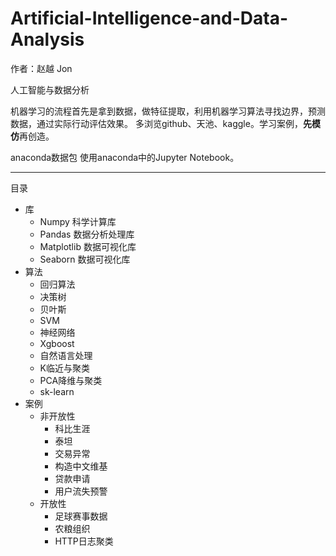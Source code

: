 # Artificial-Intelligence-and-Data-Analysis

作者：赵越 Jon

人工智能与数据分析

机器学习的流程首先是拿到数据，做特征提取，利用机器学习算法寻找边界，预测数据，通过实际行动评估效果。
多浏览github、天池、kaggle。学习案例，**先模仿**再创造。

anaconda数据包
使用anaconda中的Jupyter Notebook。

---
目录
  - 库
    - Numpy 科学计算库
    - Pandas 数据分析处理库
    - Matplotlib 数据可视化库
    - Seaborn 数据可视化库
  - 算法
    - 回归算法
    - 决策树
    - 贝叶斯
    - SVM
    - 神经网络
    - Xgboost
    - 自然语言处理
    - K临近与聚类
    - PCA降维与聚类
    - sk-learn
  - 案例
    - 非开放性
      - 科比生涯
      - 泰坦
      - 交易异常
      - 构造中文维基
      - 贷款申请
      - 用户流失预警
     - 开放性
       - 足球赛事数据
       - 农粮组织
       - HTTP日志聚类
